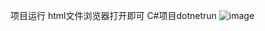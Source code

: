 项目运行 html文件浏览器打开即可 C#项目dotnetrun 
![image](https://github.com/FuGuangzhi1/tus-demo/assets/87634542/1b580694-4f53-410c-a358-d7a98d411c0a)
